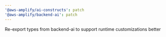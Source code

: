```yaml
---
'@aws-amplify/ai-constructs': patch
'@aws-amplify/backend-ai': patch
---
```


Re-export types from backend-ai to support runtime customizations better

